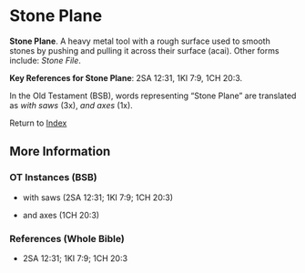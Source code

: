 # Stone Plane
**Stone Plane**. 
A heavy metal tool with a rough surface used to smooth stones by pushing and pulling it across their surface (acai). 
Other forms include: 
*Stone File*. 


**Key References for Stone Plane**: 
2SA 12:31, 1KI 7:9, 1CH 20:3. 


In the Old Testament (BSB), words representing “Stone Plane” are translated as 
*with saws* (3x), *and axes* (1x). 




Return to [Index](00-Index.md)

## More Information

### OT Instances (BSB)

* with saws (2SA 12:31; 1KI 7:9; 1CH 20:3)

* and axes (1CH 20:3)



### References (Whole Bible)

* 2SA 12:31; 1KI 7:9; 1CH 20:3



